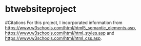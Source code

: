 # btwebsiteproject

#Citations 
For this project, I incorporated information from https://www.w3schools.com/html/html5_semantic_elements.asp, https://www.w3schools.com/html/html_styles.asp and https://www.w3schools.com/html/html_css.asp. 
